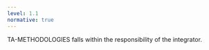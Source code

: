 ```yaml
---
level: 1.1
normative: true
---
```


TA-METHODOLOGIES falls within the responsibility of the integrator.